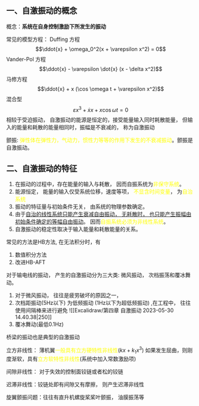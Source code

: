 ## 一、自激振动的概念
概念：**系统在自身控制激励下所发生的振动**

常见的模型方程：
Duffing  方程 
$$\ddot{x} + \omega_0^2(x + \varepsilon x^2) = 0$$
Vander-Pol 方程
$$\ddot{x} - \varepsilon \dot{x} (x  - \delta  x^2)$$
马修方程
$$\ddot{x} + x (\cos \omega t  + \varepsilon x^2)$$
混合型
$$\varepsilon x^3 + \dot{x} x +x \cos  \omega t = 0 $$
相较于受迫振动， 自激振动的能源是恒定的，接受能量输入同时耗散能量， 但输入的能量和耗散的能量相同时，振幅是不衰减的， 称为自激振动

颤振: <mark style="background: transparent; color: yellow">弹性体在弹性力，气动力，惯性力等等的作用下发生的不衰减振动</mark>。颤振是自激振动。

##  二、自激振动的特征
1. 在振动的过程中，存在能量的输入与耗散， 因而自振系统为<mark style="background: transparent; color: yellow">非保守系统</mark>。 
2. 能源恒定， 能量的输入仅受系统位移，速度等项， <mark style="background: transparent; color: yellow">不显含时间变量</mark>， 为<mark style="background: transparent; color: yellow">自治系统</mark>
3. 振动的特征量与初始条件无关， 由系统的物理参数确定。
4. 由于<u>自治的线性系统只能产生衰减自由振动， 无耗散时， 也只能产生振幅由初始条件确定的等幅自由振动</u>。 因而<mark style="background: transparent; color: yellow">自振系统必须为非线性系统</mark>。
5. 自激振动的稳定性取决于输入能量和耗散能量的关系。

常见的方法是HB方法, 在无法积分时，有
1) 数值积分方法
2) 改进HB-AFT

对于输电线的振动， 产生的自激振动分为三大类: 微风振动， 次档振荡和覆冰舞动。 

1. 对于微风振动， 往往是疲劳破坏的原因之一， 
2. 次档距振动(5Hz以下) 为低频振动 (1Hz以下为超低频振动) ,在工程中， 往往使用间隔棒来进行避免
![[Excalidraw/第四章 自激振动 2023-05-30 14.40.38|250]]
3.  覆冰舞动(最低0.1Hz) 

桥梁的振动也是典型的自激振动

立方非线性： 薄机翼<mark style="background: transparent; color: yellow">一般具有立方硬特性非线性</mark>($kx + k_1x^3$)
如果发生屈曲，则刚度渐软，具有<mark style="background: transparent; color: yellow">立方软特性非线性</mark>(系统中加入常数激励项)

间隙非线性： 对于失效的控制面铰链或者松的铰链

迟滞非线性：铰链处即有间隙又有摩擦， 则产生迟滞非线性

旋翼颤振问题：往往有直升机螺旋桨桨叶颤振， 油膜振荡等

